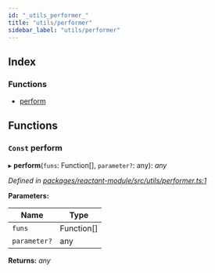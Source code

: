 ```yaml
---
id: "_utils_performer_"
title: "utils/performer"
sidebar_label: "utils/performer"
---
```


## Index

### Functions

* [perform](_utils_performer_.md#const-perform)

## Functions

### `Const` perform

▸ **perform**(`funs`: Function[], `parameter?`: any): *any*

*Defined in [packages/reactant-module/src/utils/performer.ts:1](https://github.com/unadlib/reactant/blob/026b5f7/packages/reactant-module/src/utils/performer.ts#L1)*

**Parameters:**

Name | Type |
------ | ------ |
`funs` | Function[] |
`parameter?` | any |

**Returns:** *any*
